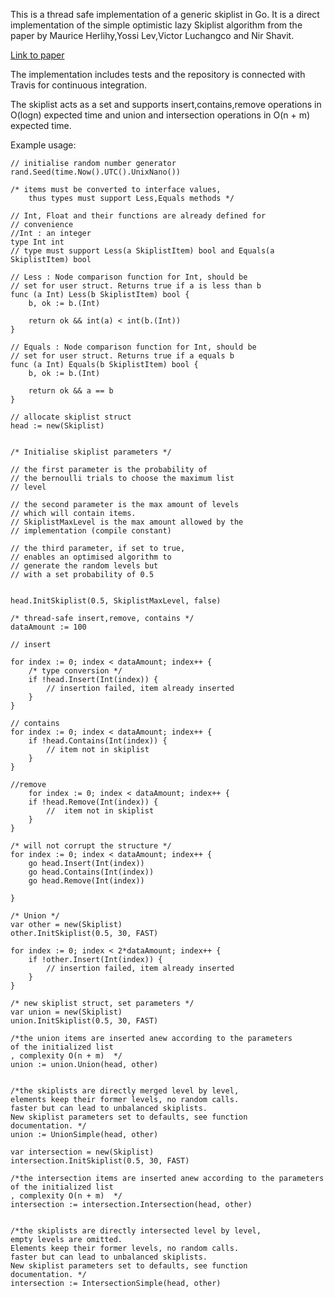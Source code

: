 This is a thread safe implementation of a generic skiplist in Go. It is a direct implementation of the simple 
optimistic lazy Skiplist algorithm from the paper by Maurice Herlihy,Yossi Lev,Victor Luchangco and Nir Shavit.

[Link to paper](http://people.csail.mit.edu/shanir/publications/LazySkipList.pdf "the paper")

The implementation includes tests and the repository is connected with Travis for continuous integration.

The skiplist acts as a set and supports insert,contains,remove operations in O(logn) expected time and union and intersection operations in O(n + m) expected time. 

Example usage:
```golang
// initialise random number generator
rand.Seed(time.Now().UTC().UnixNano())

/* items must be converted to interface values,
    thus types must support Less,Equals methods */

// Int, Float and their functions are already defined for 
// convenience
//Int : an integer
type Int int
// type must support Less(a SkiplistItem) bool and Equals(a SkiplistItem) bool

// Less : Node comparison function for Int, should be
// set for user struct. Returns true if a is less than b
func (a Int) Less(b SkiplistItem) bool {
	b, ok := b.(Int)

	return ok && int(a) < int(b.(Int))
}

// Equals : Node comparison function for Int, should be
// set for user struct. Returns true if a equals b
func (a Int) Equals(b SkiplistItem) bool {
	b, ok := b.(Int)

	return ok && a == b
}

// allocate skiplist struct
head := new(Skiplist)


/* Initialise skiplist parameters */

// the first parameter is the probability of
// the bernoulli trials to choose the maximum list
// level

// the second parameter is the max amount of levels
// which will contain items. 
// SkiplistMaxLevel is the max amount allowed by the
// implementation (compile constant)

// the third parameter, if set to true,
// enables an optimised algorithm to
// generate the random levels but
// with a set probability of 0.5


head.InitSkiplist(0.5, SkiplistMaxLevel, false)

/* thread-safe insert,remove, contains */
dataAmount := 100

// insert

for index := 0; index < dataAmount; index++ {
    /* type conversion */
    if !head.Insert(Int(index)) {
        // insertion failed, item already inserted
    }
}

// contains
for index := 0; index < dataAmount; index++ {
    if !head.Contains(Int(index)) {
        // item not in skiplist
    }
}

//remove
    for index := 0; index < dataAmount; index++ {
    if !head.Remove(Int(index)) {
        //  item not in skiplist
    }
}

/* will not corrupt the structure */
for index := 0; index < dataAmount; index++ {
    go head.Insert(Int(index))
    go head.Contains(Int(index))
    go head.Remove(Int(index))
    
}

/* Union */
var other = new(Skiplist)
other.InitSkiplist(0.5, 30, FAST)

for index := 0; index < 2*dataAmount; index++ {
    if !other.Insert(Int(index)) {
        // insertion failed, item already inserted
    }
}

/* new skiplist struct, set parameters */
var union = new(Skiplist)
union.InitSkiplist(0.5, 30, FAST)

/*the union items are inserted anew according to the parameters
of the initialized list
, complexity O(n + m)  */
union := union.Union(head, other)


/*the skiplists are directly merged level by level,
elements keep their former levels, no random calls.
faster but can lead to unbalanced skiplists.
New skiplist parameters set to defaults, see function
documentation. */
union := UnionSimple(head, other)

var intersection = new(Skiplist)
intersection.InitSkiplist(0.5, 30, FAST)

/*the intersection items are inserted anew according to the parameters
of the initialized list
, complexity O(n + m)  */
intersection := intersection.Intersection(head, other)


/*the skiplists are directly intersected level by level,
empty levels are omitted.
Elements keep their former levels, no random calls.
faster but can lead to unbalanced skiplists.
New skiplist parameters set to defaults, see function
documentation. */
intersection := IntersectionSimple(head, other)



```


